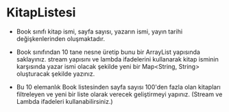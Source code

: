 # KitapListesi

- Book sınıfı kitap ismi, sayfa sayısı, yazarın ismi, yayın tarihi değişkenlerinden oluşmaktadır.

- Book sınıfından 10 tane nesne üretip bunu bir ArrayList yapısında saklayınız. 
stream yapısını ve lambda ifadelerini kullanarak kitap isminin karşısında yazar ismi olacak şekilde yeni bir Map<String, String> oluşturacak şekilde yazınız.

- Bu 10 elemanlık Book listesinden sayfa sayısı 100'den fazla olan kitapları filtreleyen ve yeni bir liste olarak verecek geliştirmeyi yapınız. 
(Stream ve Lambda ifadeleri kullanabilirsiniz.)

